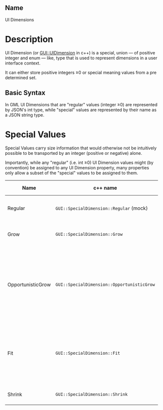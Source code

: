 ## Name

UI Dimensions

# Description

UI Dimension (or [GUI::UIDimension](file:///usr/src/denlab/Userland/Libraries/LibGUI/UIDimensions.h) in c++) is a special, union — of positive integer and enum — like, type that is used to represent dimensions in a user interface context.

It can either store positive integers ≥0 or special meaning values from a pre determined set.

## Basic Syntax

In GML UI Dimensions that are "regular" values (integer ≥0) are represented by JSON's int type,
while "special" values are represented by their name as a JSON string type.

# Special Values

Special Values carry size information that would otherwise not be intuitively possible to be transported by an integer (positive or negative) alone.

Importantly, while any "regular" (i.e. int ≥0) UI Dimension values might (by convention) be assigned to any UI Dimension property, many properties only allow a subset of the "special" values to be assigned to them.

| Name              | c++ name                                   | GML/JSON representation | General meaning                                                                                                                                                       |
| ----------------- | ------------------------------------------ | ----------------------- | --------------------------------------------------------------------------------------------------------------------------------------------------------------------- |
| Regular           | `GUI::SpecialDimension::Regular` (mock)    | int ≥0                  | This is a regular integer value specifying a specific size                                                                                                            |
| Grow              | `GUI::SpecialDimension::Grow`              | `"grow"`                | Grow to the maximum size the surrounding allows                                                                                                                       |
| OpportunisticGrow | `GUI::SpecialDimension::OpportunisticGrow` | `"opportunistic_grow"`  | Grow when the opportunity arises, meaning — only when all other widgets have already grown to their maximum size, and only opportunistically growing widgets are left |
| Fit               | `GUI::SpecialDimension::Fit`               | `"fit"`                 | Grow exactly to the size of the surrounding as determined by other factors, but do not call for e.g. expansion of the parent container itself                         |
| Shrink            | `GUI::SpecialDimension::Shrink`            | `"shrink"`              | Shrink to the smallest size possible                                                                                                                                  |
